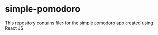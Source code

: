 # simple-pomodoro
This repository contains files for the simple pomodoro app created using React JS
